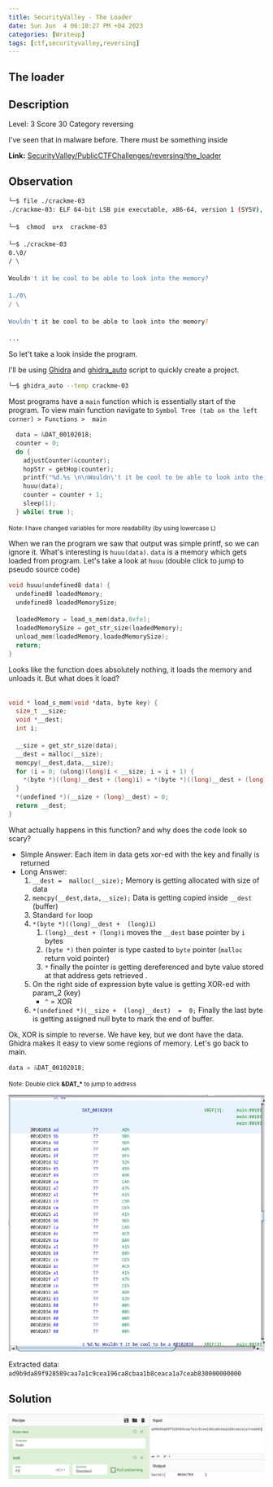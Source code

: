 ```yaml
---
title: SecurityValley - The Loader
date: Sun Jun  4 06:10:27 PM +04 2023
categories: [Writeup]
tags: [ctf,securityvalley,reversing]
---
```


## The loader

## Description

Level: 3 Score 30 Category reversing

I've seen that in malware before. There must be something inside

**Link:** [SecurityValley/PublicCTFChallenges/reversing/the_loader](https://github.com/SecurityValley/PublicCTFChallenges/tree/master/reversing/the_loader) 

## Observation 

```bash
└─$ file ./crackme-03                  
./crackme-03: ELF 64-bit LSB pie executable, x86-64, version 1 (SYSV), dynamically linked, interpreter /lib64/ld-linux-x86-64.so.2, BuildID[sha1]=ea682044081d67c91cecfc045521f43e40bd9330, for GNU/Linux 3.2.0, not stripped

└─$  chmod  u+x  crackme-03

└─$ ./crackme-03                       
0.\0/
/ \ 

Wouldn't it be cool to be able to look into the memory?

1./0\
/ \ 

Wouldn't it be cool to be able to look into the memory?

...
```

So let't take a look inside the program. 

I'll be using [Ghidra](https://github.com/NationalSecurityAgency/ghidra) and [ghidra_auto](https://gist.github.com/liba2k/d522b4f20632c4581af728b286028f8f) script to quickly create a project.
```sh
└─$ ghidra_auto --temp crackme-03    
```

Most programs have a `main` function which is essentially start of the program.  To view main function navigate to `Symbol Tree (tab on the left corner) > Functions >  main`
```c
  data = &DAT_00102018;
  counter = 0;
  do {
    adjustCounter(&counter);
    hopStr = getHop(counter);
    printf("%d.%s \n\nWouldn\'t it be cool to be able to look into the memory?\n\n"(ulong)counter, hopStr);
    huuu(data);
    counter = counter + 1;
    sleep(1);
  } while( true );
```
<small>Note: I have changed variables for more readability (by using lowercase `L`)</small>

When we ran the program we saw that output was simple printf, so we can ignore it. What's interesting is `huuu(data)`. `data` is a memory which gets loaded from program. Let's take a look at `huuu` (double click to jump to pseudo source code)
```c
void huuu(undefined8 data) {
  undefined8 loadedMemory;
  undefined8 loadedMemorySize;
  
  loadedMemory = load_s_mem(data,0xfe);
  loadedMemorySize = get_str_size(loadedMemory);
  unload_mem(loadedMemory,loadedMemorySize);
  return;
}
```
Looks like the function does absolutely nothing, it loads the memory and unloads it. But what does it load?
```c

void * load_s_mem(void *data, byte key) {
  size_t __size;
  void *__dest;
  int i;
  
  __size = get_str_size(data);
  __dest = malloc(__size);
  memcpy(__dest,data,__size);
  for (i = 0; (ulong)(long)i < __size; i = i + 1) {
    *(byte *)((long)__dest + (long)i) = *(byte *)((long)__dest + (long)i) ^ key;
  }
  *(undefined *)(__size + (long)__dest) = 0;
  return __dest;
}
```
What actually happens in this function? and why does the code look so scary? 
* Simple Answer: Each item in data gets xor-ed with the key and finally is returned
* Long Answer: 
	1. `__dest =  malloc(__size);` Memory is getting allocated with size of data
	2. `memcpy(__dest,data,__size);` Data is getting copied inside `__dest` (buffer)
	3. Standard `for` loop
	4. `*(byte *)((long)__dest +  (long)i)`
		1. `(long)__dest + (long)i` moves the `__dest` base pointer by `i` bytes
		2. `(byte *)` then pointer is type casted to `byte` pointer (`malloc` return void pointer)
		3. `*` finally the pointer is getting dereferenced and byte value stored at that address gets retrieved . 
	5. On the right side of expression byte value is getting XOR-ed with param_2 (key)
		* `^` = XOR
	6. `*(undefined *)(__size +  (long)__dest)  =  0;` Finally the last byte is getting assigned null byte to mark the end of buffer.

Ok, XOR is simple to reverse. We have key, but we dont have the data. Ghidra makes it easy to view some regions of memory. Let's go back to main.
```c
data = &DAT_00102018;
```
<small>Note: Double click <strong>&DAT_*</strong> to jump to address</small>

![the-loader-1](/assets/images/SecurityValley/the-loader-1.png)

Extracted data: `ad9b9da89f928589caa7a1c9cea196ca8cbaa1b8ceaca1a7ceab830000000000`

## Solution

![the-loader-2](/assets/images/SecurityValley/the-loader-2.png)